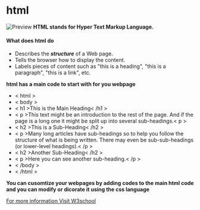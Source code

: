 # html
![Preview](https://en.info-novitas.hr/wp-content/uploads/2013/01/html5-1.jpg)
__HTML stands for Hyper Text Markup Language.__
#### What does html do
* Describes the __*structure*__ of a Web page.
* Tells the browser how to display the content.
* Labels pieces of content such as "this is a heading", "this is a paragraph", "this is a link", etc.

__html has a main code to start with for you webpage__

* < html >
* < body >
* < h1 >This is the Main Heading< /h1 >
* < p >This text might be an introduction to the rest of
 the page. And if the page is a long one it might
be split up into several sub-headings.< p >
* < h2 >This is a Sub-Heading< /h2 >
* < p >Many long articles have sub-headings so to help
 you follow the structure of what is being written.
 There may even be sub-sub-headings (or lower-level
headings).< /p >
* < h2 >Another Sub-Heading< /h2 >
* < p >Here you can see another sub-heading.< /p >
* < /body >
* < /html >

__You can cusomtize your webpages by adding codes to the main html code and you can modify or dicorate it using the css language__

[For more information Visit W3school](https://www.w3schools.com/html/html_intro.asp)
